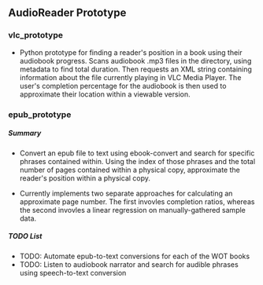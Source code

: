 ## AudioReader Prototype ##

### vlc_prototype ###
+ Python prototype for finding a reader's position in a book using their 
audiobook progress. Scans audiobook .mp3 files in the directory, using
metadata to find total duration. Then requests an XML string containing
information about the file currently playing in VLC Media Player. The user's
completion percentage for the audiobook is then used to approximate their
location within a viewable version.

### epub_prototype ###

##### Summary #####
+ Convert an epub file to text using ebook-convert and search for specific
phrases contained within. Using the index of those phrases and the total 
number of pages contained within a physical copy, approximate the reader's
position within a physical copy.

+ Currently implements two separate approaches for calculating an approximate
page number. The first invovles completion ratios, whereas the second invovles
a linear regression on manually-gathered sample data.

##### TODO List #####
+ TODO: Automate epub-to-text conversions for each of the WOT books
+ TODO: Listen to audiobook narrator and search for audible phrases using
speech-to-text conversion

